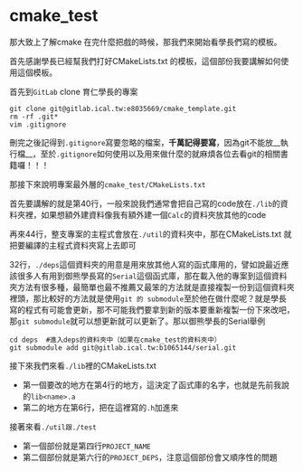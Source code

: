 # cmake_test

那大致上了解cmake 在完什麼把戲的時候，那我們來開始看學長們寫的模板。

首先感謝學長已經幫我們打好CMakeLists.txt 的模板，這個部份我要講解如何使用這個模板。

首先到`GitLab` clone 育仁學長的專案

```shell
git clone git@gitlab.ical.tw:e8035669/cmake_template.git
rm -rf .git*
vim .gitignore
```

刪完之後記得到`.gitignore`寫要忽略的檔案，__千萬記得要寫__，因為git不能放__執行檔__，至於`.gitignore`如何使用以及用來做什麼的就麻煩各位去看git的相關書籍囉！！！

那接下來說明專案最外層的`cmake_test/CMakeLists.txt`

首先要講解的就是第40行，一般來說我們通常會把自己寫的code放在`./lib`的資料夾裡，如果想額外建資料像我有額外建一個`Calc`的資料夾放其他的code

再來44行，整支專案的主程式會放在`./util`的資料夾中，那在CMakeLists.txt 就把要編譯的主程式資料夾寫上去即可

32行，`./deps`這個資料夾的用意是用來放其他人寫的函式庫用的，譬如說最近應該很多人有用到御熊學長寫的`Serial`這個函式庫，那在載入他的專案到這個資料夾方法有很多種，最簡單也最不推薦又最笨的方法就是直接複製一份到這個資料夾裡頭，那比較好的方法就是使用`git 的 submodule`至於他在做什麼呢？就是學長寫的程式有可能會更新，那不可能我們要拿到新的版本要重新複製一份下來改吧，那`git submodule`就可以想更新就可以更新了。那以御熊學長的Serial舉例

```shell
cd deps  #進入deps的資料夾中（如果在cmake_test的資料夾中）
git submodule add git@gitlab.ical.tw:b1065144/serial.git
```



接下來我們來看`./lib`裡的CMakeLists.txt

- 第一個要改的地方在第4行的地方，這決定了函式庫的名字，也就是先前我說的`lib<name>.a` 
- 第二的地方在第6行，把在這裡寫的`.h`加進來



接著來看`./util跟./test`

- 第一個部份就是第四行`PROJECT_NAME`
- 第二個部份就是第六行的`PROJECT_DEPS`，注意這個部份會又順序性的問題